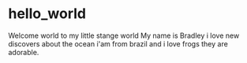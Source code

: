# hello_world
  Welcome world to my little stange world
  My name is Bradley
 i love new discovers about the ocean
   i'am from brazil and i love frogs they are adorable.
